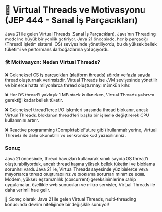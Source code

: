 # 🚀 Virtual Threads ve Motivasyonu (JEP 444 - Sanal İş Parçacıkları)

Java 21 ile gelen Virtual Threads (Sanal İş Parçacıkları), Java'nın Threading modeline büyük bir
yenilik getiriyor. Java 21 öncesinde, her iş parçacığı (Thread) işletim sistemi (OS) seviyesinde
yönetiliyordu, bu da yüksek bellek tüketimi ve performans darboğazlarına yol açıyordu.

### 🛠️ Motivasyon: Neden Virtual Threads?

❌ Geleneksel OS iş parçacıkları (platform threads) ağırdır ve fazla sayıda thread oluşturmak
verimsizdir. Virtual Threads ise JVM seviyesinde yönetilir ve binlerce hatta milyonlarca thread
oluşturmayı mümkün kılar.

❌ Her OS thread'i yaklaşık 1 MB stack kullanırken, Virtual Threads yalnızca gerektiği kadar bellek
tüketir.

❌ Geleneksel thread’lerde I/O işlemleri sırasında thread bloklanır, ancak Virtual Threads, bloklanan
thread'leri başka bir işlemle değiştirerek CPU kullanımını artırır.

❌ Reactive programming (CompletableFuture gibi) kullanmak yerine, Virtual Threads ile daha
okunabilir ve senkronize kod yazabilirsiniz.

### Sonuç
Java 21 öncesinde, thread havuzları kullanarak sınırlı sayıda OS thread’i oluşturabiliyorduk, ancak thread başına yüksek bellek tüketimi ve bloklama sorunları vardı.
Java 21 ile, Virtual Threads sayesinde yüz binlerce veya milyonlarca thread oluşturabiliriz ve bloklama sorunları minimize edilir.
Modern, yüksek eşzamanlılık (concurrent) gereksinimlerine sahip uygulamalar, özellikle web sunucuları ve mikro servisler, Virtual Threads ile daha verimli hale gelir.

🚀 Sonuç olarak, Java 21 ile gelen Virtual Threads, multi-threading konusunda devrim niteliğinde bir değişiklik sunuyor!
